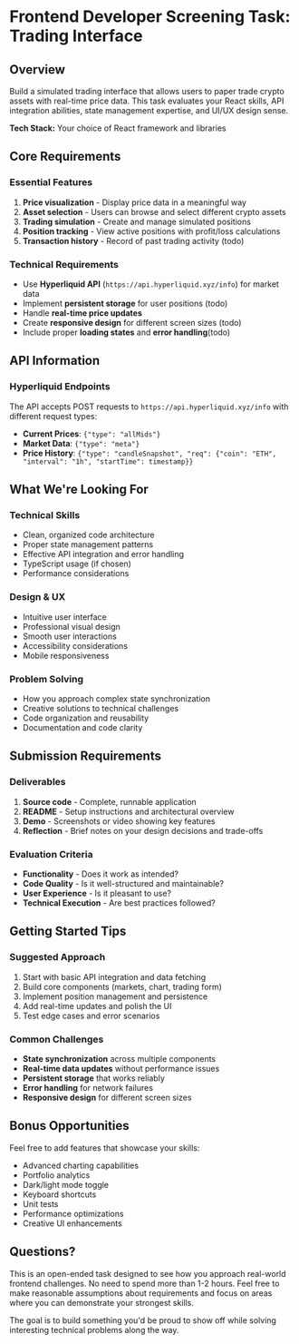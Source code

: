 # Frontend Developer Screening Task: Trading Interface

## Overview

Build a simulated trading interface that allows users to paper trade crypto assets with real-time price data. This task evaluates your React skills, API integration abilities, state management expertise, and UI/UX design sense.

**Tech Stack:** Your choice of React framework and libraries

## Core Requirements

### Essential Features

1. **Price visualization** - Display price data in a meaningful way
2. **Asset selection** - Users can browse and select different crypto assets
3. **Trading simulation** - Create and manage simulated positions
4. **Position tracking** - View active positions with profit/loss calculations
5. **Transaction history** - Record of past trading activity (todo)

### Technical Requirements

- Use **Hyperliquid API** (`https://api.hyperliquid.xyz/info`) for market data
- Implement **persistent storage** for user positions (todo)
- Handle **real-time price updates**
- Create **responsive design** for different screen sizes (todo)
- Include proper **loading states** and **error handling**(todo)

## API Information

### Hyperliquid Endpoints

The API accepts POST requests to `https://api.hyperliquid.xyz/info` with different request types:

- **Current Prices**: `{"type": "allMids"}`
- **Market Data**: `{"type": "meta"}`
- **Price History**: `{"type": "candleSnapshot", "req": {"coin": "ETH", "interval": "1h", "startTime": timestamp}}`

## What We're Looking For

### Technical Skills

- Clean, organized code architecture
- Proper state management patterns
- Effective API integration and error handling
- TypeScript usage (if chosen)
- Performance considerations

### Design & UX

- Intuitive user interface
- Professional visual design
- Smooth user interactions
- Accessibility considerations
- Mobile responsiveness

### Problem Solving

- How you approach complex state synchronization
- Creative solutions to technical challenges
- Code organization and reusability
- Documentation and code clarity

## Submission Requirements

### Deliverables

1. **Source code** - Complete, runnable application
2. **README** - Setup instructions and architectural overview
3. **Demo** - Screenshots or video showing key features
4. **Reflection** - Brief notes on your design decisions and trade-offs

### Evaluation Criteria

- **Functionality** - Does it work as intended?
- **Code Quality** - Is it well-structured and maintainable?
- **User Experience** - Is it pleasant to use?
- **Technical Execution** - Are best practices followed?

## Getting Started Tips

### Suggested Approach

1. Start with basic API integration and data fetching
2. Build core components (markets, chart, trading form)
3. Implement position management and persistence
4. Add real-time updates and polish the UI
5. Test edge cases and error scenarios

### Common Challenges

- **State synchronization** across multiple components
- **Real-time data updates** without performance issues
- **Persistent storage** that works reliably
- **Error handling** for network failures
- **Responsive design** for different screen sizes

## Bonus Opportunities

Feel free to add features that showcase your skills:

- Advanced charting capabilities
- Portfolio analytics
- Dark/light mode toggle
- Keyboard shortcuts
- Unit tests
- Performance optimizations
- Creative UI enhancements

## Questions?

This is an open-ended task designed to see how you approach real-world frontend challenges. No need to spend more than 1-2 hours. Feel free to make reasonable assumptions about requirements and focus on areas where you can demonstrate your strongest skills.

The goal is to build something you'd be proud to show off while solving interesting technical problems along the way.
